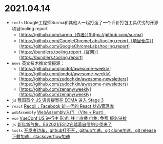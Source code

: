 # 2021.04.14

* `tools` Google工程师Surma和其他人一起打造了一个评价打包工具优劣的开源项目tooling.report
  * [https://github.com/surma（作者）](https://github.com/surma)
  * [https://github.com/GoogleChromeLabs/tooling.report（项目仓库）](https://github.com/GoogleChromeLabs/tooling.report)
  * [https://bundlers.tooling.report（官网）](https://bundlers.tooling.report)
* `news` 英文技术推文情报源：
  * [https://github.com/jondot/awesome-weekly](https://github.com/jondot/awesome-weekly)
  * [https://github.com/zudochkin/awesome-newsletters](https://github.com/zudochkin/awesome-newsletters)
  * [https://github.com/zenany/weekly](https://github.com/zenany/weekly)
* `js` [我国首个 JS 语言提案在 ECMA 进入 Stage 3](https://www.toutiao.com/i6950609447534412327)
* `react` [Recoil：Facebook 新一代的 React 状态管理库](https://juejin.cn/post/6950997088947666951)
* `webAssembly` [WebAssembly入门 （Vite + Rust）](https://lencx.github.io/book/wasm/rust_wasm_frontend.html)
* `vue` [VueConf US 进行中 形式: 线上直播 价格: 免费 报名链接](https://us.vuejs.org/schedule)
* `js` [新年新气象，ES2021/ES12它踏着自信的步伐来了](https://mp.weixin.qq.com/s/wh1RcA1-32rLI4xRaKi-uw)
* `tools` [开发者边车，github打不开，github加速，git clone加速，git release下载加速，stackoverflow加速](https://github.com/docmirror/dev-sidecar)
